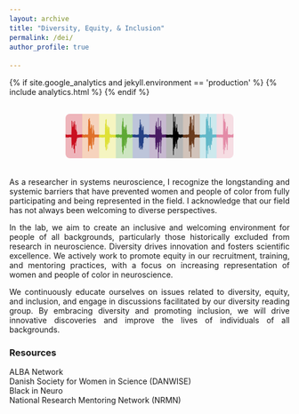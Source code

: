 ```yaml
---
layout: archive
title: "Diversity, Equity, & Inclusion"
permalink: /dei/
author_profile: true

---
```

<html>
<head>
  
{% if site.google_analytics and jekyll.environment == 'production' %}
{% include analytics.html %}
{% endif %}

</head>
<body>
  
<br>
<center><img src="/images/diversity_resp.jpg" style="width:60%; border-radius: 8px"></center>
<br>
  
<p align = "justify">As a researcher in systems neuroscience, I recognize the longstanding and systemic barriers that have prevented women and people of color from fully participating and being represented in the field. I acknowledge that our field has not always been welcoming to diverse perspectives.</p>

<p align = "justify">In the lab, we aim to create an inclusive and welcoming environment for people of all backgrounds, particularly those historically excluded from research in neuroscience. Diversity drives innovation and fosters scientific excellence. We actively work to promote equity in our recruitment, training, and mentoring practices, with a focus on increasing representation of women and people of color in neuroscience.</p>
  
<p align = "justify">We continuously educate ourselves on issues related to diversity, equity, and inclusion, and engage in discussions facilitated by our diversity reading group. By embracing diversity and promoting inclusion, we will drive innovative discoveries and improve the lives of individuals of all backgrounds.</p>
  
<h3>Resources</h3>
  <a href="https://www.alba.network/" style="text-decoration: none" target="_blank">ALBA Network</a>
  <br><a href="https://danwise.org/" style="text-decoration: none" target="_blank">Danish Society for Women in Science (DANWISE)</a>
  <br><a href="https://blackinneuro.com/" style="text-decoration: none" target="_blank">Black in Neuro</a>
  <br><a href="https://nrmnet.net/" style="text-decoration: none" target="_blank">National Research Mentoring Network (NRMN)</a>

</body>
</html>
